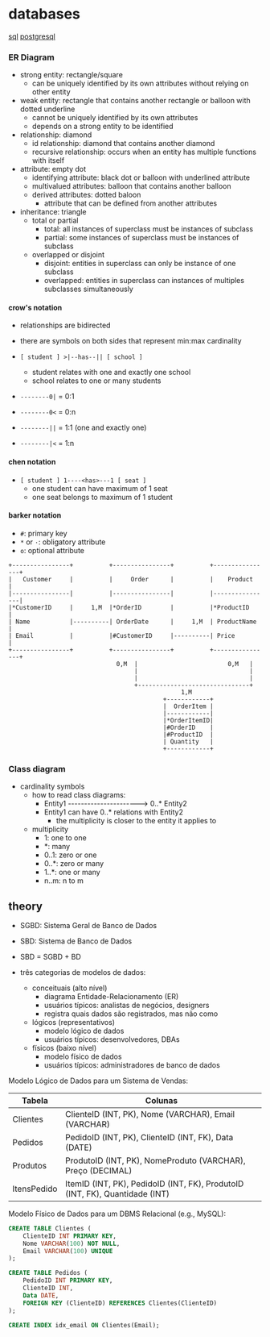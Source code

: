 
# databases

[sql](./sql.md)
[postgresql](./postgresql.md)

### ER Diagram

- strong entity: rectangle/square
  - can be uniquely identified by its own attributes without relying on other entity
- weak entity: rectangle that contains another rectangle or balloon with dotted underline
  - cannot be uniquely identified by its own attributes
  - depends on a strong entity to be identified
- relationship: diamond
  - id relationship: diamond that contains another diamond
  - recursive relationship: occurs when an entity has multiple functions with itself
- attribute: empty dot
  - identifying attribute: black dot or balloon with underlined attribute
  - multivalued attributes: balloon that contains another balloon
  - derived attributes: dotted baloon
    - attribute that can be defined from another attributes
- inheritance: triangle
  - total or partial
    - total: all instances of superclass must be instances of subclass
    - partial: some instances of superclass must be instances of subclass
  - overlapped or disjoint
    - disjoint: entities in superclass can only be instance of one subclass
    - overlapped: entities in superclass can instances of multiples subclasses simultaneously


#### crow's notation

- relationships are bidirected
- there are symbols on both sides that represent min:max cardinality

- `[ student ] >|--has--|| [ school ]`
  - student relates with one and exactly one school
  - school relates to one or many students

- `--------0|` = 0:1
- `--------0<` = 0:n
- `--------||` = 1:1 (one and exactly one)
- `--------|<` = 1:n

#### chen notation

- `[ student ] 1----<has>---1 [ seat ]`
  - one student can have maximum of 1 seat
  - one seat belongs to maximum of 1 student

#### barker notation

- `#`: primary key
- `*` or `·`: obligatory attribute
- `o`: optional attribute

```
+----------------+          +----------------+          +----------------+
|   Customer     |          |     Order      |          |    Product     |
|----------------|          |----------------|          |----------------|
|*CustomerID     |     1,M  |*OrderID        |          |*ProductID      |
| Name           |----------| OrderDate      |     1,M  | ProductName    |
| Email          |          |#CustomerID     |----------| Price          |
+----------------+          +----------------+          +----------------+
                              0,M  |                         0,M   |
                                   |                               |
                                   |                               |
                                   +-------------------------------+
                                                1,M
                                           +------------+
                                           |  OrderItem |
                                           |------------|
                                           |*OrderItemID|
                                           |#OrderID    |
                                           |#ProductID  |
                                           | Quantity   |
                                           +------------+
```

### Class diagram

- cardinality symbols
  - how to read class diagrams:
    - Entity1 ----------------------> 0..* Entity2
    - Entity1 can have 0..* relations with Entity2
      - the multiplicity is closer to the entity it applies to
  - multiplicity
    - 1: one to one
    - *: many
    - 0..1: zero or one
    - 0..*: zero or many
    - 1..*: one or many
    - n..m: n to m

## theory

- SGBD: Sistema Geral de Banco de Dados
- SBD: Sistema de Banco de Dados
- SBD = SGBD + BD

- três categorias de modelos de dados:
  - conceituais (alto nível)
    - diagrama Entidade-Relacionamento (ER)
    - usuários típicos: analistas de negócios, designers
    - registra quais dados são registrados, mas não como
  - lógicos (representativos)
    - modelo lógico de dados
    - usuários típicos: desenvolvedores, DBAs
  - físicos (baixo nível)
    - modelo físico de dados
    - usuários típicos: administradores de banco de dados

Modelo Lógico de Dados para um Sistema de Vendas:

| Tabela   | Colunas |
| --- | --- |
| Clientes | ClienteID (INT, PK), Nome (VARCHAR), Email (VARCHAR)|
| Pedidos  | PedidoID (INT, PK), ClienteID (INT, FK), Data (DATE)|
| Produtos | ProdutoID (INT, PK), NomeProduto (VARCHAR), Preço (DECIMAL)|
| ItensPedido | ItemID (INT, PK), PedidoID (INT, FK), ProdutoID (INT, FK), Quantidade (INT) |

Modelo Físico de Dados para um DBMS Relacional (e.g., MySQL):

```sql
CREATE TABLE Clientes (
    ClienteID INT PRIMARY KEY,
    Nome VARCHAR(100) NOT NULL,
    Email VARCHAR(100) UNIQUE
);

CREATE TABLE Pedidos (
    PedidoID INT PRIMARY KEY,
    ClienteID INT,
    Data DATE,
    FOREIGN KEY (ClienteID) REFERENCES Clientes(ClienteID)
);

CREATE INDEX idx_email ON Clientes(Email);
```
